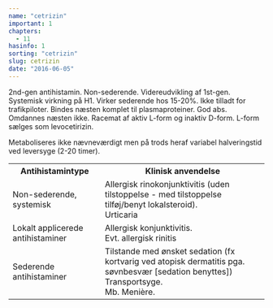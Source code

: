 ```yaml
---
name: "cetrizin"
important: 1
chapters:
  - 11
hasinfo: 1
sorting: "cetrizin"
slug: cetrizin
date: "2016-06-05"
---
```


2nd-gen antihistamin. Non-sederende. Videreudvikling af 1st-gen. Systemisk
virkning på H1. Virker sederende hos 15-20%. Ikke tilladt for trafikpiloter.
Bindes næsten komplet til plasmaproteiner. God abs. Omdannes næsten ikke.
Racemat af aktiv L-form og inaktiv D-form. L-form sælges som levocetirizin.

Metaboliseres ikke nævneværdigt men på trods heraf variabel halveringstid ved
leversyge (2-20 timer).

<table><tr><th>Antihistamintype</th><th>Klinisk anvendelse</th></tr><tr><td>Non-sederende, systemisk</td><td>Allergisk rinokonjunktivitis (uden tilstoppelse - med tilstoppelse tilføj/benyt lokalsteroid).<br>Urticaria</td></tr><tr><td>Lokalt applicerede antihistaminer</td><td>Allergisk konjunktivitis.<br>Evt. allergisk rinitis</td></tr><tr><td>Sederende antihistaminer</td><td>Tilstande med ønsket sedation (fx kortvarig ved atopisk dermatitis pga. søvnbesvær [sedation benyttes])<br>Transportsyge.<br>Mb. Menière.</td></tr></table>

